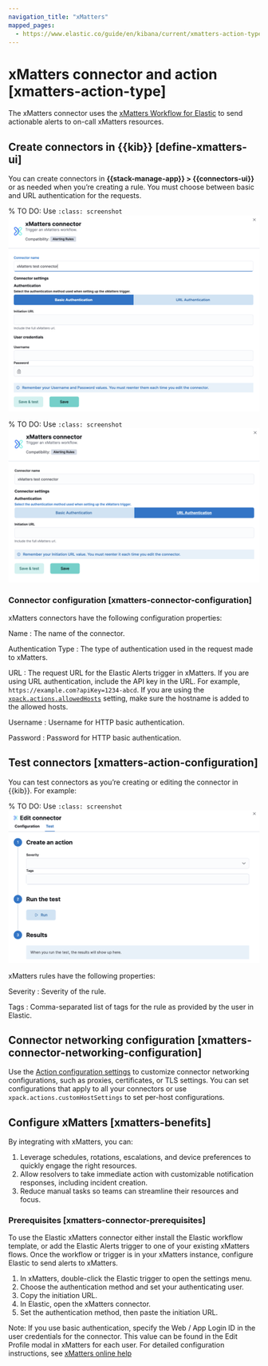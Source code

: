```yaml
---
navigation_title: "xMatters"
mapped_pages:
  - https://www.elastic.co/guide/en/kibana/current/xmatters-action-type.html
---
```


# xMatters connector and action [xmatters-action-type]


The xMatters connector uses the [xMatters Workflow for Elastic](https://help.xmatters.com/integrations/#cshid=Elastic) to send actionable alerts to on-call xMatters resources.


## Create connectors in {{kib}} [define-xmatters-ui]

You can create connectors in **{{stack-manage-app}} > {{connectors-ui}}** or as needed when you’re creating a rule. You must choose between basic and URL authentication for the requests.

% TO DO: Use `:class: screenshot`
![xMatters connector with basic authentication](../images/xmatters-connector-basic.png)

% TO DO: Use `:class: screenshot`
![xMatters connector with url authentication](../images/xmatters-connector-url.png)


### Connector configuration [xmatters-connector-configuration]

xMatters connectors have the following configuration properties:

Name
:   The name of the connector.

Authentication Type
:   The type of authentication used in the request made to xMatters.

URL
:   The request URL for the Elastic Alerts trigger in xMatters. If you are using URL authentication, include the API key in the URL. For example, `https://example.com?apiKey=1234-abcd`. If you are using the [`xpack.actions.allowedHosts`](/reference/configuration-reference/alerting-settings.md#action-settings) setting, make sure the hostname is added to the allowed hosts.

Username
:   Username for HTTP basic authentication.

Password
:   Password for HTTP basic authentication.


## Test connectors [xmatters-action-configuration]

You can test connectors as you’re creating or editing the connector in {{kib}}. For example:

% TO DO: Use `:class: screenshot`
![xMatters params test](../images/xmatters-params-test.png)

xMatters rules have the following properties:

Severity
:   Severity of the rule.

Tags
:   Comma-separated list of tags for the rule as provided by the user in Elastic.


## Connector networking configuration [xmatters-connector-networking-configuration]

Use the [Action configuration settings](/reference/configuration-reference/alerting-settings.md#action-settings) to customize connector networking configurations, such as proxies, certificates, or TLS settings. You can set configurations that apply to all your connectors or use `xpack.actions.customHostSettings` to set per-host configurations.


## Configure xMatters [xmatters-benefits]

By integrating with xMatters, you can:

1. Leverage schedules, rotations, escalations, and device preferences to quickly engage the right resources.
2. Allow resolvers to take immediate action with customizable notification responses, including incident creation.
3. Reduce manual tasks so teams can streamline their resources and focus.


### Prerequisites [xmatters-connector-prerequisites]

To use the Elastic xMatters connector either install the Elastic workflow template, or add the Elastic Alerts trigger to one of your existing xMatters flows. Once the workflow or trigger is in your xMatters instance, configure Elastic to send alerts to xMatters.

1. In xMatters, double-click the Elastic trigger to open the settings menu.
2. Choose the authentication method and set your authenticating user.
3. Copy the initiation URL.
4. In Elastic, open the xMatters connector.
5. Set the authentication method, then paste the initiation URL.

Note: If you use basic authentication, specify the Web / App Login ID in the user credentials for the connector. This value can be found in the Edit Profile modal in xMatters for each user. For detailed configuration instructions, see [xMatters online help](https://help.xmatters.com/ondemand/#cshid=ElasticTrigger)

